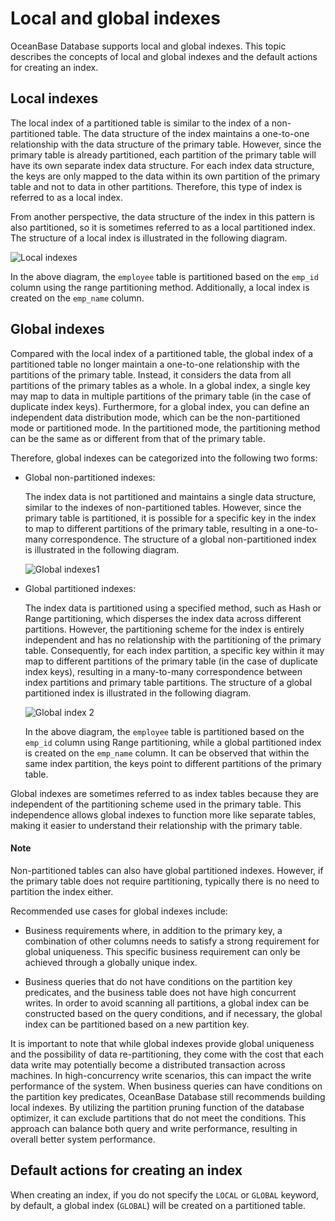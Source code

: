 # Local and global indexes

OceanBase Database supports local and global indexes. This topic describes the concepts of local and global indexes and the default actions for creating an index.

## Local indexes

The local index of a partitioned table is similar to the index of a non-partitioned table. The data structure of the index maintains a one-to-one relationship with the data structure of the primary table. However, since the primary table is already partitioned, each partition of the primary table will have its own separate index data structure. For each index data structure, the keys are only mapped to the data within its own partition of the primary table and not to data in other partitions. Therefore, this type of index is referred to as a local index.

From another perspective, the data structure of the index in this pattern is also partitioned, so it is sometimes referred to as a local partitioned index. The structure of a local index is illustrated in the following diagram.

![Local indexes](https://obbusiness-private.oss-cn-shanghai.aliyuncs.com/doc/img/observer-enterprise/V4.2.1/EN_US/700.reference/100.oceanbase-database-concepts/%E5%86%85%E6%A0%B88-1.png)

In the above diagram, the `employee` table is partitioned based on the `emp_id` column using the range partitioning method. Additionally, a local index is created on the `emp_name` column.

## Global indexes

Compared with the local index of a partitioned table, the global index of a partitioned table no longer maintain a one-to-one relationship with the partitions of the primary table. Instead, it considers the data from all partitions of the primary tables as a whole. In a global index, a single key may map to data in multiple partitions of the primary table (in the case of duplicate index keys). Furthermore, for a global index, you can define an independent data distribution mode, which can be the non-partitioned mode or partitioned mode. In the partitioned mode, the partitioning method can be the same as or different from that of the primary table.

Therefore, global indexes can be categorized into the following two forms:

* Global non-partitioned indexes:

   The index data is not partitioned and maintains a single data structure, similar to the indexes of non-partitioned tables. However, since the primary table is partitioned, it is possible for a specific key in the index to map to different partitions of the primary table, resulting in a one-to-many correspondence. The structure of a global non-partitioned index is illustrated in the following diagram.

   ![Global indexes1](https://obbusiness-private.oss-cn-shanghai.aliyuncs.com/doc/img/observer-enterprise/V4.2.1/EN_US/700.reference/100.oceanbase-database-concepts/%E5%86%85%E6%A0%B88-2.png)


* Global partitioned indexes:

   The index data is partitioned using a specified method, such as Hash or Range partitioning, which disperses the index data across different partitions. However, the partitioning scheme for the index is entirely independent and has no relationship with the partitioning of the primary table. Consequently, for each index partition, a specific key within it may map to different partitions of the primary table (in the case of duplicate index keys), resulting in a many-to-many correspondence between index partitions and primary table partitions. The structure of a global partitioned index is illustrated in the following diagram.

   ![Global index 2](https://obbusiness-private.oss-cn-shanghai.aliyuncs.com/doc/img/observer-enterprise/V4.2.1/EN_US/700.reference/100.oceanbase-database-concepts/%E5%86%85%E6%A0%B88-3.png)

   In the above diagram, the `employee` table is partitioned based on the `emp_id` column using Range partitioning, while a global partitioned index is created on the `emp_name` column. It can be observed that within the same index partition, the keys point to different partitions of the primary table.

Global indexes are sometimes referred to as index tables because they are independent of the partitioning scheme used in the primary table. This independence allows global indexes to function more like separate tables, making it easier to understand their relationship with the primary table.

  <main id="notice" type='explain'>
    <h4>Note</h4>
    <p>Non-partitioned tables can also have global partitioned indexes. However, if the primary table does not require partitioning, typically there is no need to partition the index either. </p>
  </main>

Recommended use cases for global indexes include:

* Business requirements where, in addition to the primary key, a combination of other columns needs to satisfy a strong requirement for global uniqueness. This specific business requirement can only be achieved through a globally unique index.

* Business queries that do not have conditions on the partition key predicates, and the business table does not have high concurrent writes. In order to avoid scanning all partitions, a global index can be constructed based on the query conditions, and if necessary, the global index can be partitioned based on a new partition key.

It is important to note that while global indexes provide global uniqueness and the possibility of data re-partitioning, they come with the cost that each data write may potentially become a distributed transaction across machines. In high-concurrency write scenarios, this can impact the write performance of the system. When business queries can have conditions on the partition key predicates, OceanBase Database still recommends building local indexes. By utilizing the partition pruning function of the database optimizer, it can exclude partitions that do not meet the conditions. This approach can balance both query and write performance, resulting in overall better system performance.

## Default actions for creating an index

When creating an index, if you do not specify the `LOCAL` or `GLOBAL` keyword, by default, a global index (`GLOBAL`) will be created on a partitioned table.
